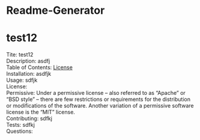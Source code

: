 # Readme-Generator
# test12
  Tite: test12
  <br>
  Description: asdfj
  <br>
  Table of Contents: 
  [License](#Permissive)
  <br>
  Installation: asdfjk
  <br>
  Usage: sdfjk
  <br>
  <a name="Permissive">License:</a> 
  <br>
  Permissive: Under a permissive license – also referred to as “Apache” or “BSD style” – there are few restrictions or requirements for the distribution or modifications of the software. Another variation of a permissive software license is the “MIT” license.
  <br>
  Contributing: sdfkj
  <br>
  Tests: sdfkj
  <br>
  Questions: 
